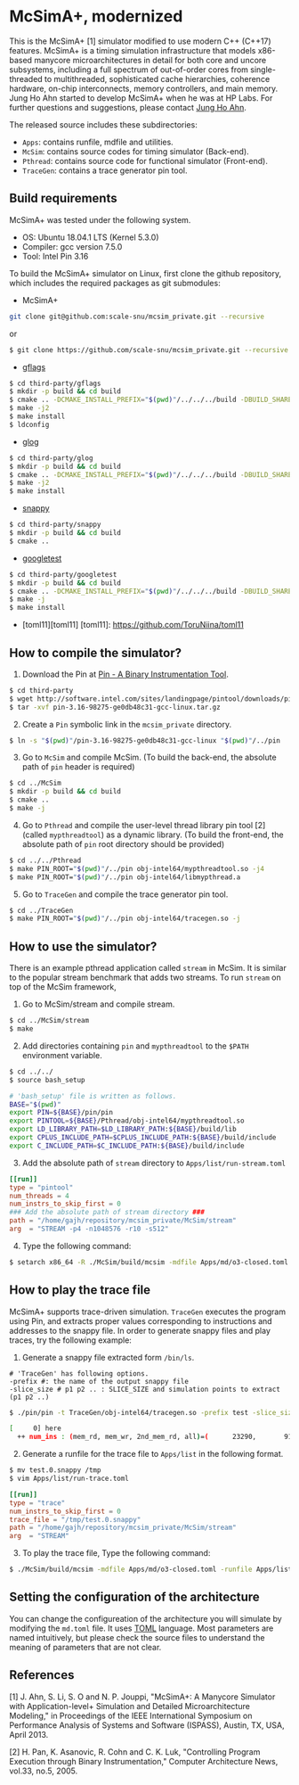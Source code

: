 # McSimA+, modernized

This is the McSimA+ [1] simulator modified to use modern C++ (C++17) features.
McSimA+ is a timing simulation infrastructure that models x86-based manycore 
microarchitectures in detail for both core and uncore subsystems, including 
a full spectrum of out-of-order cores from single-threaded to multithreaded,
sophisticated cache hierarchies, coherence hardware, on-chip interconnects,
memory controllers, and main memory.  Jung Ho Ahn started to develop McSimA+ 
when he was at HP Labs.  For further questions and suggestions, please contact
[Jung Ho Ahn](mailto:geniajh@gmail.com).

The released source includes these subdirectories:

+ `Apps`: contains runfile, mdfile and utilities.
+ `McSim`: contains source codes for timing simulator (Back-end).
+ `Pthread`: contains source code for functional simulator (Front-end).
+ `TraceGen`: contains a trace generator pin tool.

## Build requirements

McSimA+ was tested under the following system.

+ OS: Ubuntu 18.04.1 LTS (Kernel 5.3.0)
+ Compiler: gcc version 7.5.0
+ Tool: Intel Pin 3.16

To build the McSimA+ simulator on Linux, first clone the github repository,
which includes the required packages as git submodules:

+ McSimA+
```bash
git clone git@github.com:scale-snu/mcsim_private.git --recursive
```
or
```bash
$ git clone https://github.com/scale-snu/mcsim_private.git --recursive
```

+ [gflags][gflags]
```bash
$ cd third-party/gflags
$ mkdir -p build && cd build
$ cmake .. -DCMAKE_INSTALL_PREFIX="$(pwd)"/../../../build -DBUILD_SHARED_LIBS=ON
$ make -j2
$ make install
$ ldconfig
```
[gflags]: https://gflags.github.io/gflags/

+ [glog][glog]
```bash
$ cd third-party/glog
$ mkdir -p build && cd build
$ cmake .. -DCMAKE_INSTALL_PREFIX="$(pwd)"/../../../build -DBUILD_SHARED_LIBS=ON -Dgflags_DIR="$(pwd)"/../../../build
$ make -j2
$ make install
```
[glog]: https://github.com/google/glog/

+ [snappy][snappy]
```bash
$ cd third-party/snappy
$ mkdir -p build && cd build
$ cmake ..
```
[snappy]: https://github.com/google/snappy/


+ [googletest][googletest]
```bash
$ cd third-party/googletest
$ mkdir -p build && cd build
$ cmake .. -DCMAKE_INSTALL_PREFIX="$(pwd)"/../../../build -DBUILD_SHARED_LIBS=ON
$ make -j
$ make install
```
[googletest]: https://github.com/google/googletest.git

+ [toml11][toml11]
[toml11]: https://github.com/ToruNiina/toml11

## How to compile the simulator?

1. Download the Pin at [Pin - A Binary Instrumentation Tool](https://software.intel.com/en-us/articles/pin-a-binary-instrumentation-tool-downloads).
```bash
$ cd third-party
$ wget http://software.intel.com/sites/landingpage/pintool/downloads/pin-3.16-98275-ge0db48c31-gcc-linux.tar.gz
$ tar -xvf pin-3.16-98275-ge0db48c31-gcc-linux.tar.gz
```

2. Create a `Pin` symbolic link in the `mcsim_private` directory.
```bash
$ ln -s "$(pwd)"/pin-3.16-98275-ge0db48c31-gcc-linux "$(pwd)"/../pin
```

3. Go to `McSim` and compile McSim. (To build the back-end, the 
  absolute path of `pin` header is required)
```bash
$ cd ../McSim
$ mkdir -p build && cd build
$ cmake ..
$ make -j
```

4. Go to `Pthread` and compile the user-level thread library pin 
  tool [2] (called `mypthreadtool`) as a dynamic library. (To build the front-end, 
  the absolute path of `pin` root directory should be provided)
```bash
$ cd ../../Pthread
$ make PIN_ROOT="$(pwd)"/../pin obj-intel64/mypthreadtool.so -j4
$ make PIN_ROOT="$(pwd)"/../pin obj-intel64/libmypthread.a
```

5. Go to `TraceGen` and compile the trace generator pin tool.
```bash
$ cd ../TraceGen
$ make PIN_ROOT="$(pwd)"/../pin obj-intel64/tracegen.so -j
```


## How to use the simulator?

There is an example pthread application called `stream` in McSim.  It
is similar to the popular stream benchmark that adds two streams.  To 
run `stream` on top of the McSim framework,

1. Go to McSim/stream and compile stream.
```bash
$ cd ../McSim/stream
$ make
```

2. Add directories containing `pin` and `mypthreadtool` to the
   `$PATH` environment variable.
```bash
$ cd ../../
$ source bash_setup
```

```bash
# 'bash_setup' file is written as follows.
BASE="$(pwd)"
export PIN=${BASE}/pin/pin
export PINTOOL=${BASE}/Pthread/obj-intel64/mypthreadtool.so
export LD_LIBRARY_PATH=$LD_LIBRARY_PATH:${BASE}/build/lib
export CPLUS_INCLUDE_PATH=$CPLUS_INCLUDE_PATH:${BASE}/build/include
export C_INCLUDE_PATH=$C_INCLUDE_PATH:${BASE}/build/include
```

3. Add the absolute path of `stream` directory to `Apps/list/run-stream.toml`
```toml
[[run]]
type = "pintool"
num_threads = 4
num_instrs_to_skip_first = 0
### Add the absolute path of stream directory ###
path = "/home/gajh/repository/mcsim_private/McSim/stream"
arg  = "STREAM -p4 -n1048576 -r10 -s512"
```

4. Type the following command:
```bash
$ setarch x86_64 -R ./McSim/build/mcsim -mdfile Apps/md/o3-closed.toml -runfile Apps/list/run-stream.toml -logtostderr=true
```


## How to play the trace file

McSimA+ supports trace-driven simulation. `TraceGen` executes the
program using Pin, and extracts proper values corresponding to
instructions and addresses to the snappy file. In order to generate
snappy files and play traces, try the following example:

1. Generate a snappy file extracted form `/bin/ls`.
```
# 'TraceGen' has following options.
-prefix #: the name of the output snappy file
-slice_size # p1 p2 .. : SLICE_SIZE and simulation points to extract (p1 p2 ..)
```

```bash
$ ./pin/pin -t TraceGen/obj-intel64/tracegen.so -prefix test -slice_size 100000 0 -- /bin/ls /

[     0] here
  ++ num_ins : (mem_rd, mem_wr, 2nd_mem_rd, all)=(      23290,       9140,        0,     100000)
```

2. Generate a runfile for the trace file to `Apps/list` in the following format.
```bash
$ mv test.0.snappy /tmp
$ vim Apps/list/run-trace.toml
```

```toml
[[run]]
type = "trace"
num_instrs_to_skip_first = 0
trace_file = "/tmp/test.0.snappy"
path = "/home/gajh/repository/mcsim_private/McSim/stream"
arg  = "STREAM"
```

3. To play the trace file, Type the following command:
```bash
$ ./McSim/build/mcsim -mdfile Apps/md/o3-closed.toml -runfile Apps/list/run-trace.toml
```


## Setting the configuration of the architecture

You can change the configureation of the architecture you will 
simulate by modifying the `md.toml` file.  It uses [TOML](https://toml.io/en/) language.
Most parameters are named intuitively, but please check the source files to understand
the meaning of parameters that are not clear.


## References

[1] J. Ahn, S. Li, S. O and N. P. Jouppi, "McSimA+: A Manycore Simulator
    with Application-level+ Simulation and Detailed Microarchitecture
    Modeling," in Proceedings of the IEEE International Symposium on
    Performance Analysis of Systems and Software (ISPASS), Austin, TX,
    USA, April 2013.

[2] H. Pan, K. Asanovic, R. Cohn and C. K. Luk, "Controlling Program
    Execution through Binary Instrumentation," Computer Architecture
    News, vol.33, no.5, 2005.
